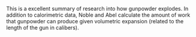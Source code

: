 This is a excellent summary of research into how gunpowder explodes.  In addition to calorimetric data, Noble and Abel calculate the amount of work that gunpowder can produce given volumetric expansion (related to the length of the gun in calibers).
